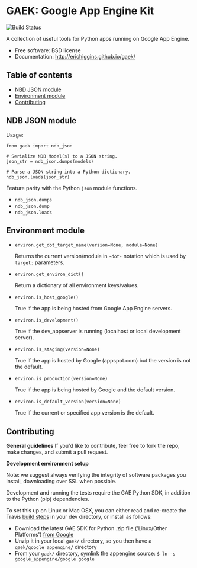 GAEK: Google App Engine Kit
===============================

[![Build Status](https://travis-ci.org/erichiggins/gaek.svg)](https://travis-ci.org/erichiggins/gaek)


A collection of useful tools for Python apps running on Google App Engine.

* Free software: BSD license
* Documentation: http://erichiggins.github.io/gaek/

## Table of contents

* [NBD JSON module](#ndb-json-module)
* [Environment module](#environment-module)
* [Contributing](#contributing)

NDB JSON module
---------------

Usage:

    from gaek import ndb_json

    # Serialize NDB Model(s) to a JSON string.
    json_str = ndb_json.dumps(models)

    # Parse a JSON string into a Python dictionary.
    ndb_json.loads(json_str)


Feature parity with the Python `json` module functions.

* `ndb_json.dumps`
* `ndb_json.dump`
* `ndb_json.loads`


Environment module
------------------

* `environ.get_dot_target_name(version=None, module=None)`

   Returns the current version/module in `-dot-` notation which is used by `target:` parameters.

* `environ.get_environ_dict()`

   Return a dictionary of all environment keys/values.

* `environ.is_host_google()`

   True if the app is being hosted from Google App Engine servers.

* `environ.is_development()`

   True if the dev_appserver is running (localhost or local development server).

* `environ.is_staging(version=None)`

   True if the app is hosted by Google (appspot.com) but the version is not the default.

* `environ.is_production(version=None)`

   True if the app is being hosted by Google and the default version.

* `environ.is_default_version(version=None)`

   True if the current or specified app version is the default.


Contributing
------------------

**General guidelines**
If you'd like to contribute, feel free to fork the repo, make changes, and submit a pull request.

**Development environment setup**


Note: we suggest always verifying the integrity of software packages you install, downloading over SSL when possible.

Development and running the tests require the GAE Python SDK, in addition to the Python (pip) dependencies.

To set this up on Linux or Mac OSX, you can either read and re-create the Travis
[build steps](https://github.com/erichiggins/gaek/blob/master/.travis.yml) in your dev directory, or
install as follows:
* Download the latest GAE SDK for Python .zip file ('Linux/Other Platforms')
[from Google](https://cloud.google.com/appengine/downloads)
* Unzip it in your local `gaek/` directory, so you then have a `gaek/google_appengine/` directory
* From your `gaek/` directory, symlink the appengine source: `$ ln -s google_appengine/google google`
